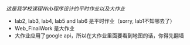 *这是我学校课程Web程序设计的平时作业以及大作业*
- lab2, lab3, lab4, lab5 and lab6 是平时作业（sorry, lab1不知哪去了）
- Web_FinalWork 是大作业
- 大作业应用了google api，所以在大作业里面要看到地图的话，你得先翻墙
